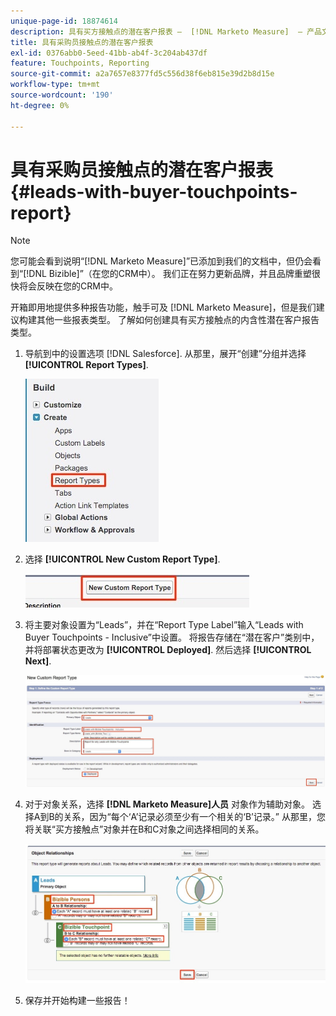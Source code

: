 ```yaml
---
unique-page-id: 18874614
description: 具有买方接触点的潜在客户报表 —  [!DNL Marketo Measure]  — 产品文档
title: 具有采购员接触点的潜在客户报表
exl-id: 0376abb0-5eed-41bb-ab4f-3c204ab437df
feature: Touchpoints, Reporting
source-git-commit: a2a7657e8377fd5c556d38f6eb815e39d2b8d15e
workflow-type: tm+mt
source-wordcount: '190'
ht-degree: 0%

---
```


# 具有采购员接触点的潜在客户报表 {#leads-with-buyer-touchpoints-report}

>[!NOTE]
>
>您可能会看到说明“[!DNL Marketo Measure]”已添加到我们的文档中，但仍会看到“[!DNL Bizible]”（在您的CRM中）。 我们正在努力更新品牌，并且品牌重塑很快将会反映在您的CRM中。

开箱即用地提供多种报告功能，触手可及 [!DNL Marketo Measure]，但是我们建议构建其他一些报表类型。 了解如何创建具有买方接触点的内含性潜在客户报告类型。

1. 导航到中的设置选项 [!DNL Salesforce]. 从那里，展开“创建”分组并选择 **[!UICONTROL Report Types]**.

   ![](assets/1.jpg)

1. 选择 **[!UICONTROL New Custom Report Type]**.

   ![](assets/2.jpg)

1. 将主要对象设置为“Leads”，并在“Report Type Label”输入“Leads with Buyer Touchpoints - Inclusive”中设置。 将报告存储在“潜在客户”类别中，并将部署状态更改为 **[!UICONTROL Deployed]**. 然后选择 **[!UICONTROL Next]**.

   ![](assets/3.jpg)

1. 对于对象关系，选择 **[!DNL Marketo Measure]人员** 对象作为辅助对象。 选择A到B的关系，因为“每个‘A’记录必须至少有一个相关的‘B’记录。” 从那里，您将关联“买方接触点”对象并在B和C对象之间选择相同的关系。

   ![](assets/4.jpg)

1. 保存并开始构建一些报告！

